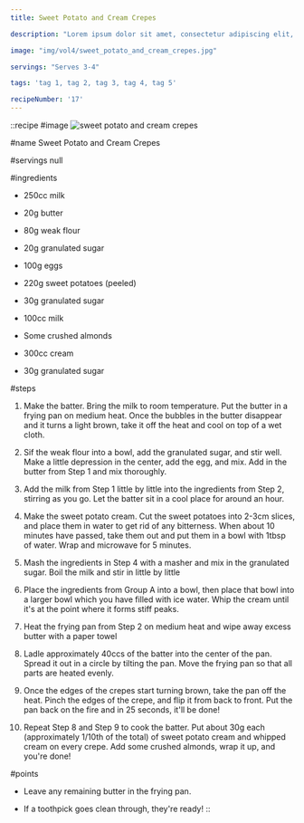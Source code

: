 ```yaml
---
title: Sweet Potato and Cream Crepes

description: "Lorem ipsum dolor sit amet, consectetur adipiscing elit, sed do eiusmod tempor incididunt ut labore et dolore magna aliqua. Tincidunt eget nullam non nisi est sit amet facilisis."

image: "img/vol4/sweet_potato_and_cream_crepes.jpg"

servings: "Serves 3-4"

tags: 'tag 1, tag 2, tag 3, tag 4, tag 5'

recipeNumber: '17'
---
```


::recipe
#image
![sweet potato and cream crepes](/img/vol4/sweet_potato_and_cream_crepes.jpg)

#name
Sweet Potato and Cream Crepes

#servings
null

#ingredients
- 250cc milk
- 20g butter
- 80g weak flour
- 20g granulated sugar
- 100g eggs

- 220g sweet potatoes (peeled)
- 30g granulated sugar
- 100cc milk

- Some crushed almonds

- 300cc cream
- 30g granulated sugar
        
#steps
1. Make the batter. Bring the milk to room temperature. Put the butter in a frying pan on medium heat. Once the bubbles in the butter disappear and it turns a light brown, take it off the heat and cool on top of a wet cloth.

2. Sif the weak flour into a bowl, add the granulated sugar, and stir well. Make a little depression in the center, add the egg, and mix. Add in the butter from Step 1 and mix thoroughly.

3. Add the milk from Step 1 little by little into the ingredients from Step 2, stirring as you go. Let the batter sit in a cool place for around an hour.

4. Make the sweet potato cream. Cut the sweet potatoes into 2-3cm slices, and place them in water to get rid of any bitterness. When about 10 minutes have passed, take them out and put them in a bowl with 1tbsp of water. Wrap and microwave for 5 minutes.

5. Mash the ingredients in Step 4 with a masher and mix in the granulated sugar. Boil the milk and stir in little by little

6. Place the ingredients from Group A into a bowl, then place that bowl into a larger bowl which you have filled with ice water. Whip the cream until it's at the point where it forms stiff peaks.

7. Heat the frying pan from Step 2 on medium heat and wipe away excess butter with a paper towel

8. Ladle approximately 40ccs of the batter into the center of the pan. Spread it out in a circle by tilting the pan. Move the frying pan so that all parts are heated evenly.

9. Once the edges of the crepes start turning brown, take the pan off the heat. Pinch the edges of the crepe, and flip it from back to front. Put the pan back on the fire and in 25 seconds, it'll be done!

10. Repeat Step 8 and Step 9 to cook the batter. Put about 30g each (approximately 1/10th of the total) of sweet potato cream and whipped cream on every crepe. Add some crushed almonds, wrap it up, and you're done!
           
#points
- Leave any remaining butter in the frying pan.

- If a toothpick goes clean through, they're ready!
::